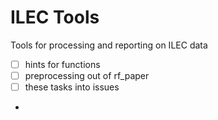 # ILEC Tools

Tools for processing and reporting on ILEC data

- [ ] hints for functions
- [ ] preprocessing out of rf_paper
- [ ] these tasks into issues
- 

